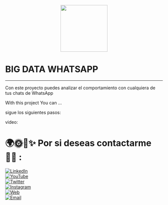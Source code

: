 <p align="center">
  <img width="150px" src="https://i.ibb.co/bXvzjXm/LOGO-h1.png" />
</p>

# BIG DATA WHATSAPP

<hr/>



Con este proyecto puedes analizar el comportamiento con cualquiera de tus chats de WhatsApp

With this project You can ...

sigue los siguientes pasos:

video:

# 🌍🌞🌃✨ Por si deseas contactarme 👨‍💻 :

[![LinkedIn](https://img.shields.io/badge/LinkedIn-Miguel_Angel_Diaz-0077B5?style=for-the-badge&logo=linkedin&logoColor=white&labelColor=101010)](https://www.linkedin.com/in/miguel-angel-diaz-858379297/)
<br/>
[![YouTube](https://img.shields.io/badge/YouTube-titooo-FF0000?style=for-the-badge&logo=youtube&logoColor=white&labelColor=101010)](https://www.youtube.com/channel/UC7TggInDtfL8HXmFeVtvSIg)
<br/>
[![Twitter](https://img.shields.io/badge/Twitter-@titooo159-1DA1F2?style=for-the-badge&logo=twitter&logoColor=white&labelColor=101010)](https://twitter.com/titooo159)
<br/>
[![Instagram](https://img.shields.io/badge/Instagram-@titoo.uvu-E4405F?style=for-the-badge&logo=instagram&logoColor=white&labelColor=101010)](https://www.instagram.com/titoo.uvu/)
<br/>
[![Web](https://img.shields.io/badge/Mi_Web!-Aun_no_disponible-14a1f0?style=for-the-badge&logo=dev.to&logoColor=white&labelColor=101010)](#)
<br/>
[![Email](https://img.shields.io/badge/miguelitodiaz169@gmail.com-MI_CORREO_PERSONAL-D14836?style=for-the-badge&logo=gmail&logoColor=white&labelColor=101010)](mailto:miguelitodiaz169@gmail.com)
